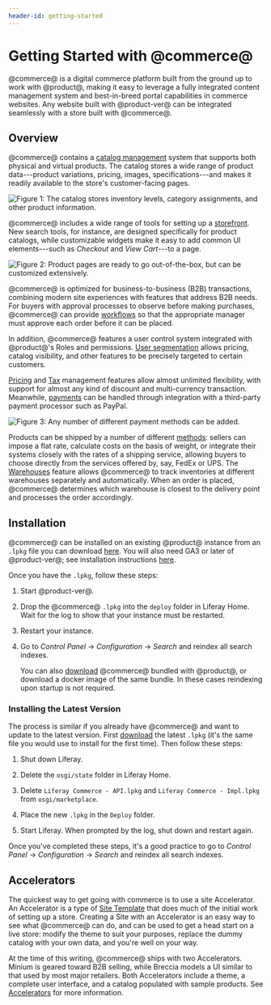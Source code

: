 ```yaml
---
header-id: getting-started
---
```


# Getting Started with @commerce@

@commerce@ is a digital commerce platform built from the ground up to work with
@product@, making it easy to leverage a fully integrated content management
system and best-in-breed portal capabilities in commerce websites. Any website
built with @product-ver@ can be integrated seamlessly with a store built with
@commerce@.

## Overview

@commerce@ contains a 
[catalog management](/web/commerce/documentation/-/knowledge_base/1-0/catalog-management)
system that supports both physical and virtual products. The catalog stores
a wide range of product data---product variations, pricing, images,
specifications---and makes it readily available to the store's customer-facing
pages.

![Figure 1: The catalog stores inventory levels, category assignments, and other product information.](../../images/catalog.png)

@commerce@ includes a wide range of tools for setting up a 
[storefront](/web/commerce/documentation/-/knowledge_base/1-0/setting-up-a-storefront).
New search tools, for instance, are designed specifically for product catalogs,
while customizable widgets make it easy to add common UI elements---such as
*Checkout* and *View Cart*---to a page.

![Figure 2: Product pages are ready to go out-of-the-box, but can be customized extensively.](../../images/breccia-product-detail.png)

@commerce@ is optimized for business-to-business (B2B) transactions, combining
modern site experiences with features that address B2B needs. For buyers with
approval processes to observe before making purchases, @commerce@ can provide
[workflows](/discover/portal/-/knowledge_base/7-1/workflow) so that the
appropriate manager must approve each order before it can be placed.

In addition, @commerce@ features a user control system integrated with
@product@'s Roles and permissions. [User
segmentation](/web/commerce/documentation/-/knowledge_base/1-0/user-segmentation)
allows pricing, catalog visibility, and other features to be precisely targeted
to certain customers. 

[Pricing](/web/commerce/documentation/-/knowledge_base/1-0/pricing) and
[Tax](/web/commerce/documentation/-/knowledge_base/1-0/taxes) management features
allow almost unlimited flexibility, with support for almost any kind of discount
and multi-currency transaction. Meanwhile, 
[payments](/web/commerce/documentation/-/knowledge_base/1-0/payment-methods)
can be handled through integration with a third-party payment processor such as PayPal.

![Figure 3: Any number of different payment methods can be added.](../../images/payment-methods.png)

Products can be shipped by a number of different
[methods](/web/commerce/documentation/-/knowledge_base/1-0/shipping-methods):
sellers can impose a flat rate, calculate costs on the basis of weight, or
integrate their systems closely with the rates of a shipping service, allowing
buyers to choose directly from the services offered by, say, FedEx or UPS.
The
[Warehouses](/web/commerce/documentation/-/knowledge_base/1-0/warehouses)
feature allows @commerce@ to track inventories at different warehouses
separately and automatically. When an order is placed, @commerce@ determines
which warehouse is closest to the delivery point and processes the order
accordingly.

## Installation

@commerce@ can be installed on an existing @product@ instance from an `.lpkg`
file you can download [here](https://dev.liferay.com/en/web/commerce/downloads).
You will also need GA3 or later of @product-ver@; see installation instructions
[here](/discover/deployment/-/knowledge_base/7-1/deploying-product).

Once you have the `.lpkg`, follow these steps:

1.  Start @product-ver@. 

2.  Drop the @commerce@ `.lpkg` into the `deploy` folder in Liferay Home. Wait for the
    log to show that your instance must be restarted.

3.  Restart your instance.

4.  Go to *Control Panel* &rarr; *Configuration* &rarr; *Search* and reindex all
    search indexes.

    You can also [download](https://dev.liferay.com/en/web/commerce/downloads)
@commerce@ bundled with @product@, or download a docker image of the same
bundle. In these cases reindexing upon startup is not required.

### Installing the Latest Version

The process is similar if you already have @commerce@ and want to update to the
latest version. First
[download](https://dev.liferay.com/en/web/commerce/downloads) the latest
`.lpkg` (it's the same file you would use to install for the first time). Then
follow these steps:

1.  Shut down Liferay.

2.  Delete the `osgi/state` folder in Liferay Home.

3.  Delete `Liferay Commerce - API.lpkg` and `Liferay Commerce - Impl.lpkg` from `osgi/marketplace`.

4.  Place the new `.lpkg` in the `Deploy` folder.

5.  Start Liferay. When prompted by the log, shut down and restart again.

Once you've completed these steps, it's a good practice to go to *Control
Panel* &rarr; *Configuration* &rarr; *Search* and reindex all search indexes.

## Accelerators

The quickest way to get going with commerce is to use a site Accelerator. An 
Accelerator is a type of [Site Template]( /discover/portal/-/knowledge_base/7-1/building-sites-from-templates)
that does much of the initial work of setting up a store. Creating a Site with
an Accelerator is an easy way to see what @commerce@ can do, and can be used
to get a head start on a live store: modify the theme to suit your purposes,
replace the dummy catalog with your own data, and you're well on your way.

At the time of this writing, @commerce@ ships with two Accelerators.  Minium is
geared toward B2B selling, while Breccia models a UI similar to that used by
most major retailers. Both Accelerators include a theme, a complete user
interface, and a catalog populated with sample products. See
[Accelerators](/web/commerce/documentation/-/knowledge_base/1-0/accelerators)
for more information.
